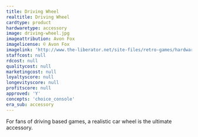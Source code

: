 ```yaml
---
title: Driving Wheel
realtitle: Driving Wheel
cardtype: product
hardwaretype: accessory
image: driving-wheel.jpg
imageattribution: Avon Fox
imagelicense: © Avon Fox
imagelink: 'http://www.the-liberator.net/site-files/retro-games/hardware/ColecoVision/ColecoVision-Espansion-Module-No-2-Wheel/ColecoVision-Espansion-Module-No-2-Wheel-004.JPG'
staffcost: null
rdcost: null
qualitycost: null
marketingcost: null
loyaltyscore: null
longevityscore: null
profitscore: null
approved: 'Y'
concepts: 'choice_console'
era_sub: accessory
---
```


For fans of driving based games, a realistic car wheel is the ultimate accessory.

